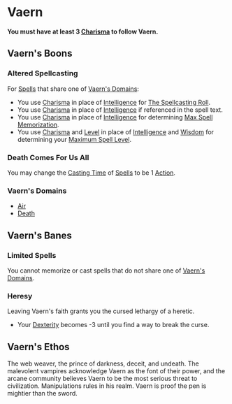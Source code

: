 # Vaern

**You must have at least 3 [Charisma](../../../../Player%20Characters/Chosen%20Statistics/Charisma.md) to follow Vaern.**

## Vaern's Boons

### Altered Spellcasting

For [Spells](../../../Spells.md) that share one of [Vaern's Domains](Vaern.md#Vaern's%20Domains):

* You use [Charisma](../../../../Player%20Characters/Chosen%20Statistics/Charisma.md) in place of [Intelligence](../../../../Player%20Characters/Chosen%20Statistics/Intelligence.md) for [The Spellcasting Roll](../../../Spellcasting.md#The%20Spellcasting%20Roll).
* You use [Charisma](../../../../Player%20Characters/Chosen%20Statistics/Charisma.md) in place of [Intelligence](../../../../Player%20Characters/Chosen%20Statistics/Intelligence.md) if referenced in the spell text.
* You use [Charisma](../../../../Player%20Characters/Chosen%20Statistics/Charisma.md) in place of [Intelligence](../../../../Player%20Characters/Chosen%20Statistics/Intelligence.md) for determining [Max Spell Memorization](../../../Spell%20Memorization.md).
* You use [Charisma](../../../../Player%20Characters/Chosen%20Statistics/Charisma.md) and [Level](../../../../Player%20Characters/Derived%20Statistics/Level.md) in place of [Intelligence](../../../../Player%20Characters/Chosen%20Statistics/Intelligence.md) and [Wisdom](../../../../Player%20Characters/Chosen%20Statistics/Wisdom.md) for determining your [Maximum Spell Level](../../../Spell%20Level.md#Max%20Spell%20Level).

### Death Comes For Us All

You may change the [Casting Time](../../../Spellcasting.md#Casting%20Time) of [Spells](../../../Spells.md) to be 1 [Action](../../../../Game%20Procedures/Action.md).

### Vaern's Domains

* [Air](../../../Spell%20Domains/Air.md)
* [Death](../../../Spell%20Domains/Death.md)

## Vaern's Banes

### Limited Spells

You cannot memorize or cast spells that do not share one of [Vaern's Domains](Vaern.md#Vaern's%20Domains).

### Heresy

Leaving Vaern's faith grants you the cursed lethargy of a heretic.

* Your [Dexterity](../../../../Player%20Characters/Chosen%20Statistics/Dexterity.md) becomes -3 until you find a way to break the curse.

## Vaern's Ethos

The web weaver, the prince of darkness, deceit, and undeath. The malevolent vampires acknowledge Vaern as the font of their power, and the arcane community believes Vaern to be the most serious threat to civilization. Manipulations rules in his realm. Vaern is proof the pen is mightier than the sword. 

